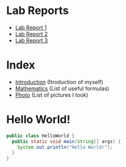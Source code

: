 # Lab Reports
* [Lab Report 1](reports/report1.md)
* [Lab Report 2](reports/report2.md)
* [Lab Report 3](reports/report3.md)
# Index
* [Introduction](introduction.html) (Itroduction of myself)
* [Mathematics](mathematics.html) (List of useful formulas)
* [Photo](photo.html) (List of pictures I took) 

# Hello World!
``` java
public class HelloWorld {
  public static void main(String[] args) {
    System.out.println("Hello World!");
  }
}
```